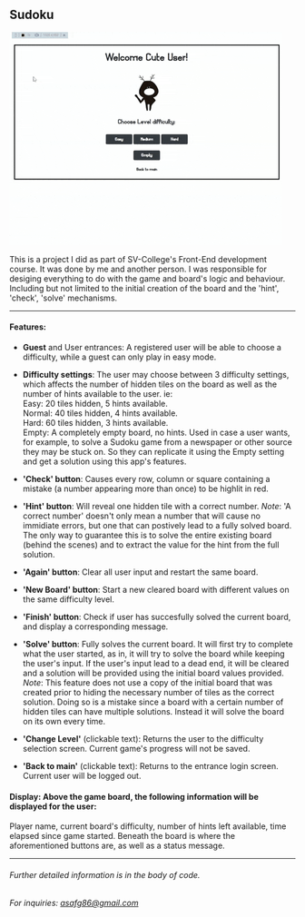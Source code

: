 ## Sudoku

![demo](demo.gif)



This is a project I did as part of SV-College's Front-End development course.
It was done by me and another person.
I was responsible for desiging everything to do with the game and board's logic and behaviour. Including but not limited to the initial creation of the board and the 'hint', 'check', 'solve' mechanisms.
- - - - -
#### Features:

- **Guest** and User entrances: A registered user will be able to choose a difficulty, while a guest can only play in easy mode.

- **Difficulty settings**: The user may choose between 3 difficulty settings, which affects the number of hidden tiles on the board as well as the number of hints available to the user. ie:\
 Easy: 20 tiles hidden, 5 hints available.\
 Normal: 40 tiles hidden, 4 hints available.\
 Hard: 60 tiles hidden, 3 hints available.\
 Empty: A completely empty board, no hints. Used in case a user wants, for example, to solve a Sudoku game from a newspaper or other source they may be stuck on. So they can replicate it using the Empty setting and get a solution using this app's features. 

- **'Check' button**:
Causes every row, column or square containing a mistake (a number appearing more than once) to be highlit in red.

- **'Hint' button**:
Will reveal one hidden tile with a correct number.
*Note*: 'A correct number' doesn't only mean a number that will cause no immidiate errors, but one that can postively lead to a fully solved board. The only way to guarantee this is to solve the entire existing board (behind the scenes) and to extract the value for the hint from the full solution.

- **'Again' button**: Clear all user input and restart the same board.

- **'New Board' button**: Start a new cleared board with different values on the same difficulty level.

- **'Finish' button**: Check if user has succesfully solved the current board, and display a corresponding message.

- **'Solve' button**: Fully solves the current board. It will first try to complete what the user started, as in, it will try to solve the board while keeping the user's input. If the user's input lead to a dead end, it will be cleared and a solution will be provided using the initial board values provided.
*Note*: This feature does not use a copy of the initial board that was created prior to hiding the necessary number of tiles as the correct solution. Doing so is a mistake since a board with a certain number of hidden tiles can have multiple solutions. Instead it will solve the board on its own every time.

- **'Change Level'** (clickable text): Returns the user to the difficulty selection screen. Current game's progress will not be saved.

- **'Back to main'** (clickable text): Returns to the entrance login screen. Current user will be logged out.

#### Display: Above the game board, the following information will be displayed for the user:
Player name, current board's difficulty, number of hints left available, time elapsed since game started.
Beneath the board is where the aforementioned buttons are, as well as a status message.

-----
###### Further detailed information is in the body of code.
###### For inquiries: asafg86@gmail.com
